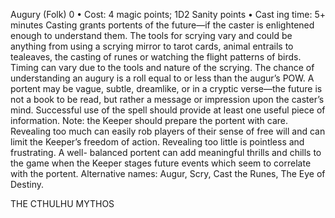 Augury (Folk) 0
• Cost:  4 magic points; 1D2 Sanity points
•
 Cast
ing time: 5+ minutes
Casting grants portents of the future—if the caster is 
enlightened enough to understand them. The tools for 
scrying vary and could be anything from using a scrying 
mirror to tarot cards, animal entrails to tealeaves, the 
casting of runes or watching the flight patterns of birds. 
Timing can vary due to the tools and nature of the scrying.
The chance of understanding an augury is a roll equal 
to or less than the augur’s POW. A portent may be vague, 
subtle, dreamlike, or in a cryptic verse—the future is not a 
book to be read, but rather a message or impression upon 
the caster’s mind. Successful use of the spell should provide 
at least one useful piece of information.
Note: the Keeper should prepare the portent with care. 
Revealing too much can easily rob players of their sense 
of free will and can limit the Keeper’s freedom of action. 
Revealing too little is pointless and frustrating. A well-
balanced portent can add meaningful thrills and chills to 
the game when the Keeper stages future events which seem 
to correlate with the portent.
Alternative names: Augur, Scry, Cast the Runes, The Eye 
of Destiny.

THE CTHULHU MYTHOS
